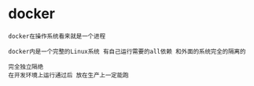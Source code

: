 # docker

    docker在操作系统看来就是一个进程

    docker内是一个完整的Linux系统 有自己运行需要的all依赖 和外面的系统完全的隔离的

    完全独立隔绝
    在开发环境上运行通过后 放在生产上一定能跑
    